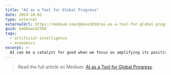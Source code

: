 ```yaml
---
title: "AI as a Tool for Global Progress"
date: 2024-10-02
type: external
externalUrl: https://medium.com/@dave1010/ai-as-a-tool-for-global-progress-b4d8aacd239d
guid: b4d8aacd239d
tags:
  - artificial-intelligence
  - economics
excerpt: >-
  AI can be a catalyst for good when we focus on amplifying its positive global impact.
---
```


> Read the full article on Medium: [AI as a Tool for Global Progress](https://medium.com/@dave1010/ai-as-a-tool-for-global-progress-b4d8aacd239d).
